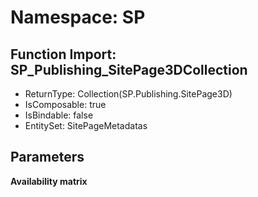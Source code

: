 # Namespace: SP

## Function Import: SP_Publishing_SitePage3DCollection

- ReturnType: Collection(SP.Publishing.SitePage3D)
- IsComposable: true
- IsBindable: false
- EntitySet: SitePageMetadatas

## Parameters

**Availability matrix**

